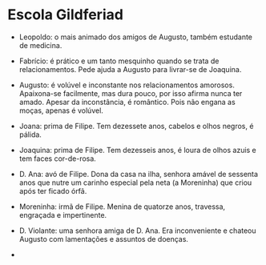# Escola Gildferiad
- Leopoldo: o mais animado dos amigos de Augusto, também estudante de medicina.  

- Fabrício: é prático e um tanto mesquinho quando se trata de relacionamentos. Pede ajuda a Augusto para livrar-se de Joaquina.  

- Augusto: é volúvel e inconstante nos relacionamentos amorosos. Apaixona-se facilmente, mas dura pouco, por isso afirma nunca ter amado. Apesar da inconstância, é romântico. Pois não engana as moças, apenas é volúvel.  

- Joana: prima de Filipe. Tem dezessete anos, cabelos e olhos negros, é pálida.  

- Joaquina: prima de Filipe. Tem dezesseis anos, é loura de olhos azuis e tem faces cor-de-rosa.  

- D. Ana: avó de Filipe. Dona da casa na ilha, senhora amável de sessenta anos que nutre um carinho especial pela neta (a Moreninha) que criou após ter ficado órfã.  

- Moreninha: irmã de Filipe. Menina de quatorze anos, travessa, engraçada e impertinente.  

- D. Violante: uma senhora amiga de D. Ana. Era inconveniente e chateou Augusto com lamentações e assuntos de doenças.
- 